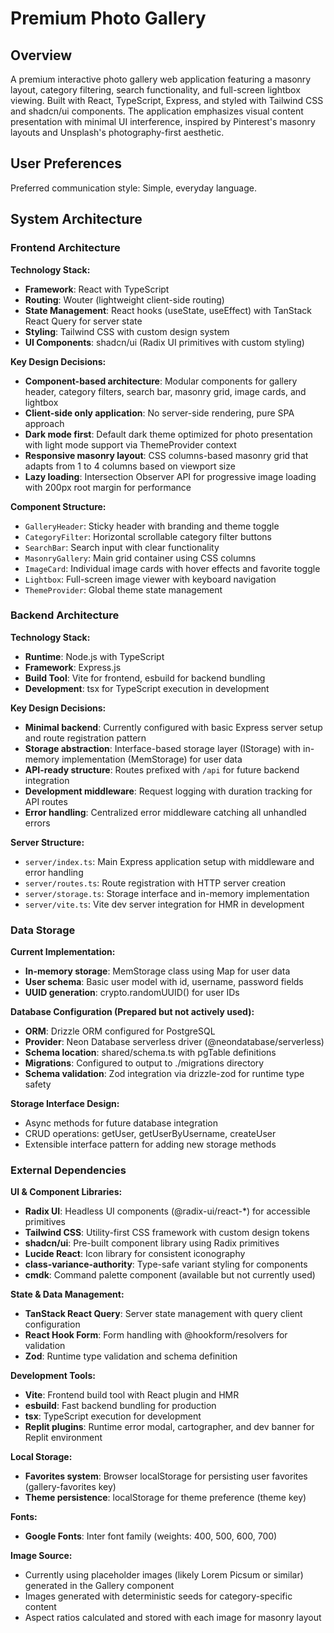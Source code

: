 # Premium Photo Gallery

## Overview

A premium interactive photo gallery web application featuring a masonry layout, category filtering, search functionality, and full-screen lightbox viewing. Built with React, TypeScript, Express, and styled with Tailwind CSS and shadcn/ui components. The application emphasizes visual content presentation with minimal UI interference, inspired by Pinterest's masonry layouts and Unsplash's photography-first aesthetic.

## User Preferences

Preferred communication style: Simple, everyday language.

## System Architecture

### Frontend Architecture

**Technology Stack:**
- **Framework**: React with TypeScript
- **Routing**: Wouter (lightweight client-side routing)
- **State Management**: React hooks (useState, useEffect) with TanStack React Query for server state
- **Styling**: Tailwind CSS with custom design system
- **UI Components**: shadcn/ui (Radix UI primitives with custom styling)

**Key Design Decisions:**
- **Component-based architecture**: Modular components for gallery header, category filters, search bar, masonry grid, image cards, and lightbox
- **Client-side only application**: No server-side rendering, pure SPA approach
- **Dark mode first**: Default dark theme optimized for photo presentation with light mode support via ThemeProvider context
- **Responsive masonry layout**: CSS columns-based masonry grid that adapts from 1 to 4 columns based on viewport size
- **Lazy loading**: Intersection Observer API for progressive image loading with 200px root margin for performance

**Component Structure:**
- `GalleryHeader`: Sticky header with branding and theme toggle
- `CategoryFilter`: Horizontal scrollable category filter buttons
- `SearchBar`: Search input with clear functionality
- `MasonryGallery`: Main grid container using CSS columns
- `ImageCard`: Individual image cards with hover effects and favorite toggle
- `Lightbox`: Full-screen image viewer with keyboard navigation
- `ThemeProvider`: Global theme state management

### Backend Architecture

**Technology Stack:**
- **Runtime**: Node.js with TypeScript
- **Framework**: Express.js
- **Build Tool**: Vite for frontend, esbuild for backend bundling
- **Development**: tsx for TypeScript execution in development

**Key Design Decisions:**
- **Minimal backend**: Currently configured with basic Express server setup and route registration pattern
- **Storage abstraction**: Interface-based storage layer (IStorage) with in-memory implementation (MemStorage) for user data
- **API-ready structure**: Routes prefixed with `/api` for future backend integration
- **Development middleware**: Request logging with duration tracking for API routes
- **Error handling**: Centralized error middleware catching all unhandled errors

**Server Structure:**
- `server/index.ts`: Main Express application setup with middleware and error handling
- `server/routes.ts`: Route registration with HTTP server creation
- `server/storage.ts`: Storage interface and in-memory implementation
- `server/vite.ts`: Vite dev server integration for HMR in development

### Data Storage

**Current Implementation:**
- **In-memory storage**: MemStorage class using Map for user data
- **User schema**: Basic user model with id, username, password fields
- **UUID generation**: crypto.randomUUID() for user IDs

**Database Configuration (Prepared but not actively used):**
- **ORM**: Drizzle ORM configured for PostgreSQL
- **Provider**: Neon Database serverless driver (@neondatabase/serverless)
- **Schema location**: shared/schema.ts with pgTable definitions
- **Migrations**: Configured to output to ./migrations directory
- **Schema validation**: Zod integration via drizzle-zod for runtime type safety

**Storage Interface Design:**
- Async methods for future database integration
- CRUD operations: getUser, getUserByUsername, createUser
- Extensible interface pattern for adding new storage methods

### External Dependencies

**UI & Component Libraries:**
- **Radix UI**: Headless UI components (@radix-ui/react-*) for accessible primitives
- **Tailwind CSS**: Utility-first CSS framework with custom design tokens
- **shadcn/ui**: Pre-built component library using Radix primitives
- **Lucide React**: Icon library for consistent iconography
- **class-variance-authority**: Type-safe variant styling for components
- **cmdk**: Command palette component (available but not currently used)

**State & Data Management:**
- **TanStack React Query**: Server state management with query client configuration
- **React Hook Form**: Form handling with @hookform/resolvers for validation
- **Zod**: Runtime type validation and schema definition

**Development Tools:**
- **Vite**: Frontend build tool with React plugin and HMR
- **esbuild**: Fast backend bundling for production
- **tsx**: TypeScript execution for development
- **Replit plugins**: Runtime error modal, cartographer, and dev banner for Replit environment

**Local Storage:**
- **Favorites system**: Browser localStorage for persisting user favorites (gallery-favorites key)
- **Theme persistence**: localStorage for theme preference (theme key)

**Fonts:**
- **Google Fonts**: Inter font family (weights: 400, 500, 600, 700)

**Image Source:**
- Currently using placeholder images (likely Lorem Picsum or similar) generated in the Gallery component
- Images generated with deterministic seeds for category-specific content
- Aspect ratios calculated and stored with each image for masonry layout